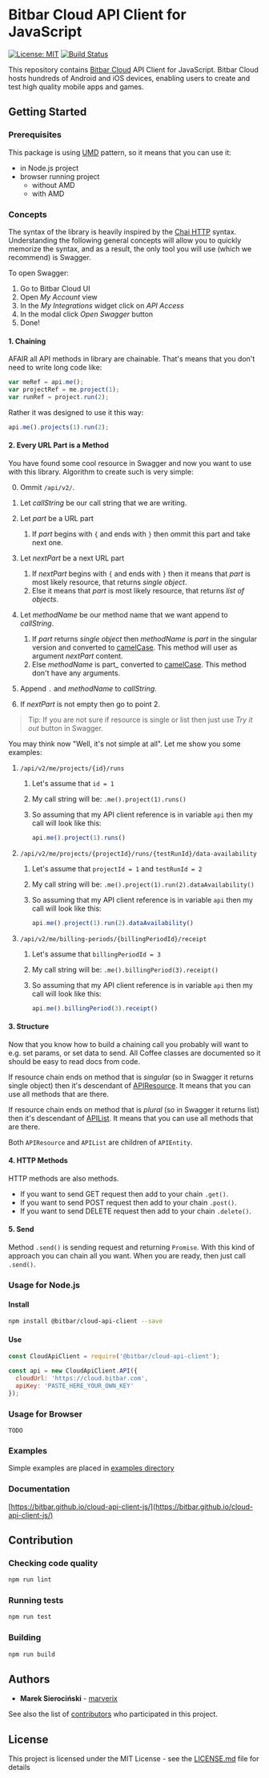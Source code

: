 # Bitbar Cloud API Client for JavaScript

[![License: MIT](https://img.shields.io/badge/License-MIT-blue.svg)](LICENSE.md)
[![Build Status](https://travis-ci.com/bitbar/cloud-api-client-js.svg?branch=master)](https://travis-ci.com/bitbar/cloud-api-client-js)

This repository contains [Bitbar Cloud](https://bitbar.com/testing/) API Client for JavaScript.
Bitbar Cloud hosts hundreds of Android and iOS devices, enabling users to create and test high quality mobile apps and games.


## Getting Started

### Prerequisites

This package is using [UMD](https://github.com/umdjs/umd/blob/master/templates/returnExportsGlobal.js) pattern,
so it means that you can use it:

  * in Node.js project
  * browser running project
    * without AMD
    * with AMD


### Concepts

The syntax of the library is heavily inspired by the [Chai HTTP](https://github.com/chaijs/chai-http) syntax.
Understanding the following general concepts will allow you to quickly memorize the syntax, and as a result,
the only tool you will use (which we recommend) is Swagger.

To open Swagger:

  1. Go to Bitbar Cloud UI
  2. Open _My Account_ view
  3. In the _My Integrations_ widget click on _API Access_
  4. In the modal click _Open Swagger_ button
  5. Done!


#### 1. Chaining

AFAIR all API methods in library are chainable. That's means that you don't need to write long code like:

```js
var meRef = api.me();
var projectRef = me.project(1);
var runRef = project.run(2);
```

Rather it was designed to use it this way:

```js
api.me().projects(1).run(2);
```

#### 2. Every URL Part is a Method

You have found some cool resource in Swagger and now you want to use with this library. Algorithm to create such is
very simple:

  0. Ommit `/api/v2/`.
  1. Let _callString_ be our call string that we are writing.
  2. Let _part_ be a URL part

      1. If _part_ begins with `{` and ends with `}` then ommit this part and take next one.

  3. Let _nextPart_ be a next URL part

      1. If _nextPart_ begins with `{` and ends with `}` then it means that _part_ is most likely resource,
         that returns *single object*.
      2. Else it means that _part_ is most likely resource, that returns *list of objects*. 

  4. Let _methodName_ be our method name that we want append to _callString_.

      1. If _part_ returns *single object* then _methodName_ is _part_ in the singular version
         and converted to [camelCase](https://simple.wikipedia.org/wiki/CamelCase). This method will user as argument
         _nextPart_ content.
      2. Else _methodName_ is part_ converted to [camelCase](https://simple.wikipedia.org/wiki/CamelCase).
         This method don't have any arguments.

  5. Append `.` and _methodName_ to _callString_.
  6. If _nextPart_ is not empty then go to point 2.
  
> Tip: If you are not sure if resource is single or list then just use _Try it out_ button in Swagger.

You may think now "Well, it's not simple at all". Let me show you some examples:


  1. `/api/v2/me/projects/{id}/runs`

      1. Let's assume that `id = 1`
      2. My call string will be: `.me().project(1).runs()`
      3. So assuming that my API client reference is in variable `api` then my call will look like this:

          ```js
          api.me().project(1).runs()
          ```

  2. `/api/v2/me/projects/{projectId}/runs/{testRunId}/data-availability`

      1. Let's assume that `projectId = 1` and `testRunId = 2`
      2. My call string will be: `.me().project(1).run(2).dataAvailability()`
      3. So assuming that my API client reference is in variable `api` then my call will look like this:

          ```js
          api.me().project(1).run(2).dataAvailability()
          ```

  3. `/api/v2/me/billing-periods/{billingPeriodId}/receipt`

      1. Let's assume that `billingPeriodId = 3`
      2. My call string will be: `.me().billingPeriod(3).receipt()`
      3. So assuming that my API client reference is in variable `api` then my call will look like this:

          ```js
          api.me().billingPeriod(3).receipt()
          ```

#### 3. Structure

Now that you know how to build a chaining call you probably will want to e.g. set params, or set data to send.
All Coffee classes are documented so it should be easy to read docs from code. 

If resource chain ends on method that is _singular_ (so in Swagger it returns single object) then it's descendant of
[APIResource](src/APIResource.coffee). It means that you can use all methods that are there.

If resource chain ends on method that is _plural_ (so in Swagger it returns list) then it's descendant of
[APIList](src/APIList.coffee). It means that you can use all methods that are there.

Both `APIResource` and `APIList` are children of `APIEntity`.


#### 4. HTTP Methods

HTTP methods are also methods.

* If you want to send GET request then add to your chain `.get()`.
* If you want to send POST request then add to your chain `.post()`.
* If you want to send DELETE request then add to your chain `.delete()`.


#### 5. Send

Method `.send()` is sending request and returning `Promise`. With this kind of approach you can chain all you want.
When you are ready, then just call `.send()`.


### Usage for Node.js
    
#### Install

```sh
npm install @bitbar/cloud-api-client --save
```

#### Use

```js
const CloudApiClient = require('@bitbar/cloud-api-client');

const api = new CloudApiClient.API({
  cloudUrl: 'https://cloud.bitbar.com',
  apiKey: 'PASTE_HERE_YOUR_OWN_KEY'
});
```


### Usage for Browser

```
TODO
```


### Examples

Simple examples are placed in [examples directory](examples/README.md)


### Documentation

[https://bitbar.github.io/cloud-api-client-js/](https://bitbar.github.io/cloud-api-client-js/)


## Contribution

### Checking code quality

```sh
npm run lint
```

### Running tests

```sh
npm run test
```

### Building

```sh
npm run build
```

## Authors

* **Marek Sierociński** - [marverix](https://github.com/marverix)

See also the list of [contributors](https://github.com/bitbar/cloud-api-client-js/contributors)
who participated in this project.

## License

This project is licensed under the MIT License - see the [LICENSE.md](LICENSE.md) file for details
